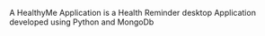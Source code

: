 A HealthyMe Application is a Health Reminder desktop Application developed using Python and MongoDb 
